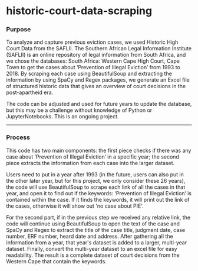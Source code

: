 # historic-court-data-scraping

### Purpose

To analyze and capture previous eviction cases, we used Historic High Court Data from the SAFLII. The Southern African Legal Information Institute (SAFLII) is an online repository of legal information from South Africa, and we chose the databases: South Africa: Western Cape High Court, Cape Town to get the cases about ‘Prevention of Illegal Eviction’ from 1993 to 2018. By scraping each case using BeautifulSoup and extracting the information by using SpaCy and Regex packages, we generate an Excel file of structured historic data that gives an overview of court decisions in the post-apartheid era.

The code can be adjusted and used for future years to update the database, but this may be a challenge without knowledge of Python or JupyterNotebooks. This is an ongoing project.

----

### Process

This code has two main components: the first piece checks if there was any case about ‘Prevention of Illegal Eviction’ in a specific year; the second piece extracts the information from each case into the larger dataset.

Users need to put in a year after 1993 (in the future, users can also put in the other later year, but for this project, we only consider these 26 years), the code will use BeautifulSoup to scrape each link of all the cases in that year, and open it to find out if the keywords: ‘Prevention of Illegal Eviction’ is contained within the case. If it finds the keywords, it will print out the link of the cases, otherwise it will show out 'no case about PIE'.

For the second part, if in the previous step we received any relative link, the code will continue using BeautifulSoup to open the text of the case and SpaCy and Regex to extract the title of the case title, judgment date, case number, ERF number, heard date and address. After gathering all the information from a year, that year's dataset is added to a larger, multi-year dataset. Finally, convert the multi-year dataset to an excel file for easy readability. The result is a complete dataset of court decisions from the Western Cape that contain the keywords.
